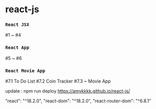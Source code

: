 # react-js

### `React JSX`
#1 ~ #4

### `React App`
#5 ~ #6

### `React Movie App`
#7.1 To Do List
#7.2 Coin Tracker
#7.3 ~ Movie App

update : npm run deploy
https://amykkkk.github.io/react-js/

"react": "^18.2.0",
"react-dom": "^18.2.0",
"react-router-dom": "^6.8.1"